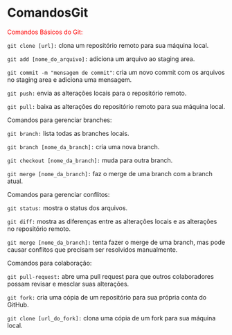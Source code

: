 # ComandosGit
<span style="color:red">Comandos Básicos do Git:</span>


`git clone [url]:` clona um repositório remoto para sua máquina local.

`git add [nome_do_arquivo]:` adiciona um arquivo ao staging area.

`git commit -m "mensagem de commit"`: cria um novo commit com os arquivos no staging area e adiciona uma mensagem.

`git push:` envia as alterações locais para o repositório remoto.

`git pull:` baixa as alterações do repositório remoto para sua máquina local.


Comandos para gerenciar branches:

`git branch:` lista todas as branches locais.

`git branch [nome_da_branch]:` cria uma nova branch.

`git checkout [nome_da_branch]:` muda para outra branch.

`git merge [nome_da_branch]:` faz o merge de uma branch com a branch atual.


Comandos para gerenciar conflitos:

`git status:` mostra o status dos arquivos.

`git diff:` mostra as diferenças entre as alterações locais e as alterações no repositório remoto.

`git merge [nome_da_branch]:` tenta fazer o merge de uma branch, mas pode causar conflitos que precisam ser resolvidos manualmente.


Comandos para colaboração:

`git pull-request:` abre uma pull request para que outros colaboradores possam revisar e mesclar suas alterações.

`git fork:` cria uma cópia de um repositório para sua própria conta do GitHub.

`git clone [url_do_fork]:` clona uma cópia de um fork para sua máquina local.
